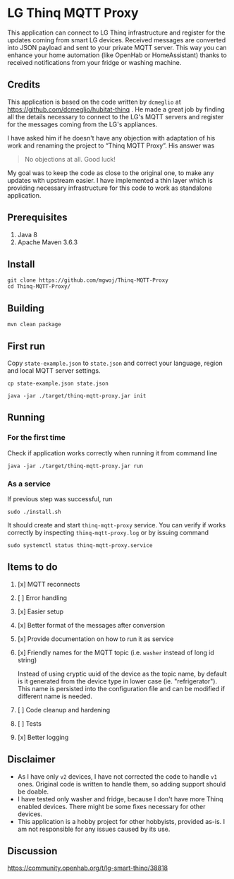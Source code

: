 # LG Thinq MQTT Proxy

This application can connect to LG Thinq infrastructure and register for the updates coming from smart LG devices. Received messages are converted into JSON payload and sent to your private MQTT server. This way you can enhance your home automation (like OpenHab or HomeAssistant) thanks to received notifications from your fridge or washing machine.

## Credits

This application is based on the code written by `dcmeglio` at https://github.com/dcmeglio/hubitat-thinq .
He made a great job by finding all the details necessary to connect to the LG's MQTT servers and register for the messages coming from the LG's appliances.

I have asked him if he doesn't have any objection with adaptation of his work and renaming the project to “Thinq MQTT Proxy”. 
His answer was
> No objections at all. Good luck!


My goal was to keep the code as close to the original one, to make any updates with upstream easier.
I have implemented a thin layer which is providing necessary infrastructure for this code to work as standalone application.

## Prerequisites

1. Java 8
1. Apache Maven 3.6.3
## Install
```
git clone https://github.com/mgwoj/Thinq-MQTT-Proxy
cd Thinq-MQTT-Proxy/
```

## Building

```shell
mvn clean package
```

## First run

Copy `state-example.json` to `state.json` and correct your language, region and local MQTT server settings. 
```
cp state-example.json state.json
```
```
java -jar ./target/thinq-mqtt-proxy.jar init
```

## Running

### For the first time

Check if application works correctly when running it from command line
```shell
java -jar ./target/thinq-mqtt-proxy.jar run
```

### As a service

If previous step was successful, run 
```shell
sudo ./install.sh
```

It should create and start `thinq-mqtt-proxy` service. You can verify if works correctly by inspecting `thinq-mqtt-proxy.log` or by issuing command
```shell
sudo systemctl status thinq-mqtt-proxy.service
```

## Items to do

1. [x] MQTT reconnects
1. [ ] Error handling   
1. [x] Easier setup
1. [x] Better format of the messages after conversion
1. [x] Provide documentation on how to run it as service
1. [x] Friendly names for the MQTT topic (i.e. `washer` instead of long id string) 
  
   Instead of using cryptic uuid of the device as the topic name, by default is it generated from the device type in lower case (ie. "refrigerator"). 
   This name is persisted into the configuration file and can be modified if different name is needed.
1. [ ] Code cleanup and hardening
1. [ ] Tests
1. [x] Better logging

## Disclaimer

* As I have only `v2` devices, I have not corrected the code to handle `v1` ones. Original code is written to handle them, so adding support should be doable.
* I have tested only washer and fridge, because I don't have more Thinq enabled devices. There might be some fixes necessary for other devices.
* This application is a hobby project for other hobbyists, provided as-is. I am not responsible for any issues caused by its use.

## Discussion

https://community.openhab.org/t/lg-smart-thinq/38818
